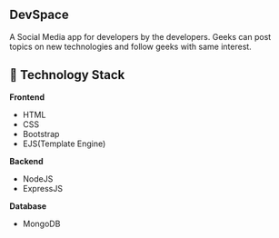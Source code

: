##  DevSpace
A Social Media app for developers by the developers. Geeks can post topics on new technologies and follow geeks with same interest.


## 🏁 Technology Stack

**Frontend**
* HTML
* CSS
* Bootstrap
* EJS(Template Engine)

**Backend**
* NodeJS
* ExpressJS

**Database**
* MongoDB
